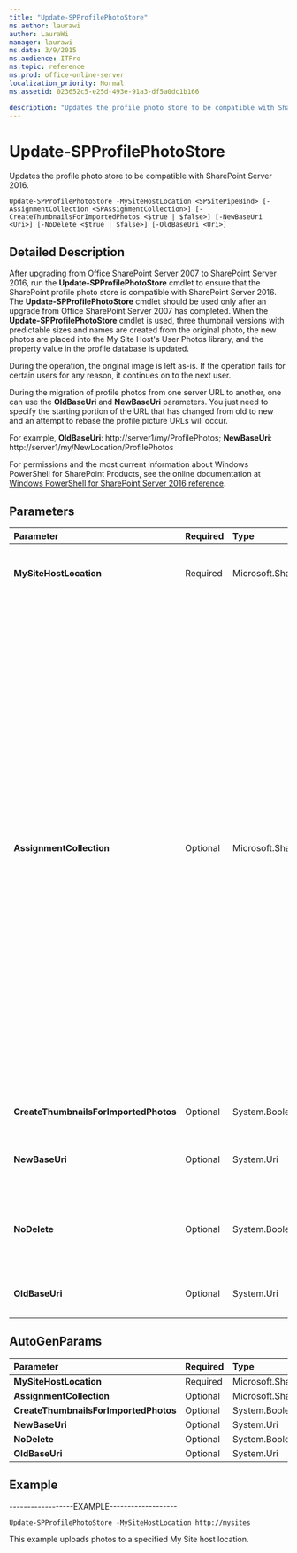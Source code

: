 ```yaml
---
title: "Update-SPProfilePhotoStore"
ms.author: laurawi
author: LauraWi
manager: laurawi
ms.date: 3/9/2015
ms.audience: ITPro
ms.topic: reference
ms.prod: office-online-server
localization_priority: Normal
ms.assetid: 023652c5-e25d-493e-91a3-df5a0dc1b166

description: "Updates the profile photo store to be compatible with SharePoint Server 2016."
---
```


# Update-SPProfilePhotoStore

 Updates the profile photo store to be compatible with SharePoint Server 2016. 
  
```
Update-SPProfilePhotoStore -MySiteHostLocation <SPSitePipeBind> [-AssignmentCollection <SPAssignmentCollection>] [-CreateThumbnailsForImportedPhotos <$true | $false>] [-NewBaseUri <Uri>] [-NoDelete <$true | $false>] [-OldBaseUri <Uri>]
```

## Detailed Description

After upgrading from Office SharePoint Server 2007 to SharePoint Server 2016, run the **Update-SPProfilePhotoStore** cmdlet to ensure that the SharePoint profile photo store is compatible with SharePoint Server 2016. The **Update-SPProfilePhotoStore** cmdlet should be used only after an upgrade from Office SharePoint Server 2007 has completed. When the **Update-SPProfilePhotoStore** cmdlet is used, three thumbnail versions with predictable sizes and names are created from the original photo, the new photos are placed into the My Site Host's User Photos library, and the property value in the profile database is updated. 
  
During the operation, the original image is left as-is. If the operation fails for certain users for any reason, it continues on to the next user.
  
During the migration of profile photos from one server URL to another, one can use the **OldBaseUri** and **NewBaseUri** parameters. You just need to specify the starting portion of the URL that has changed from old to new and an attempt to rebase the profile picture URLs will occur. 
  
For example, **OldBaseUri**: http://server1/my/ProfilePhotos; **NewBaseUri**: http://server1/my/NewLocation/ProfilePhotos 
  
For permissions and the most current information about Windows PowerShell for SharePoint Products, see the online documentation at [Windows PowerShell for SharePoint Server 2016 reference](https://go.microsoft.com/fwlink/p/?LinkId=671715).
  
## Parameters

|**Parameter**|**Required**|**Type**|**Description**|
|:-----|:-----|:-----|:-----|
|**MySiteHostLocation** <br/> |Required  <br/> |Microsoft.SharePoint.PowerShell.SPSitePipeBind  <br/> |Specifies the URL for the My Site host location where the photos are to be uploaded.  <br/> |
|**AssignmentCollection** <br/> |Optional  <br/> |Microsoft.SharePoint.PowerShell.SPAssignmentCollection  <br/> |Manages objects for the purpose of proper disposal. Use of objects, such as **SPWeb** or **SPSite**, can use large amounts of memory and use of these objects in Windows PowerShell scripts requires proper memory management. Using the **SPAssignment** object, you can assign objects to a variable and dispose of the objects after they are needed to free up memory. When **SPWeb**, **SPSite**, or **SPSiteAdministration** objects are used, the objects are automatically disposed of if an assignment collection or the **Global** parameter is not used.  <br/> > [!NOTE]> When the **Global** parameter is used, all objects are contained in the global store. If objects are not immediately used, or disposed of by using the **Stop-SPAssignment** command, an out-of-memory scenario can occur.           |
|**CreateThumbnailsForImportedPhotos** <br/> |Optional  <br/> |System.Boolean  <br/> |Creates thumbnails for all the imported user profile pictures.  <br/> |
|**NewBaseUri** <br/> |Optional  <br/> |System.Uri  <br/> |Specifies the new URL for profile pictures. For example, http://server2/.  <br/> |
|**NoDelete** <br/> |Optional  <br/> |System.Boolean  <br/> |When the value is set to true, it specifies the deletion of imported user profile pictures after creating thumbnails for them.  <br/> |
|**OldBaseUri** <br/> |Optional  <br/> |System.Uri  <br/> |Specifies the old URL for profile pictures. For example, http://server1/.  <br/> |
   
## AutoGenParams

|**Parameter**|**Required**|**Type**|**Description**|
|:-----|:-----|:-----|:-----|
|**MySiteHostLocation** <br/> |Required  <br/> |Microsoft.SharePoint.PowerShell.SPSitePipeBind  <br/> ||
|**AssignmentCollection** <br/> |Optional  <br/> |Microsoft.SharePoint.PowerShell.SPAssignmentCollection  <br/> ||
|**CreateThumbnailsForImportedPhotos** <br/> |Optional  <br/> |System.Boolean  <br/> ||
|**NewBaseUri** <br/> |Optional  <br/> |System.Uri  <br/> ||
|**NoDelete** <br/> |Optional  <br/> |System.Boolean  <br/> ||
|**OldBaseUri** <br/> |Optional  <br/> |System.Uri  <br/> ||
   
## Example

------------------EXAMPLE------------------- 
  
```
Update-SPProfilePhotoStore -MySiteHostLocation http://mysites
```

This example uploads photos to a specified My Site host location.
  

